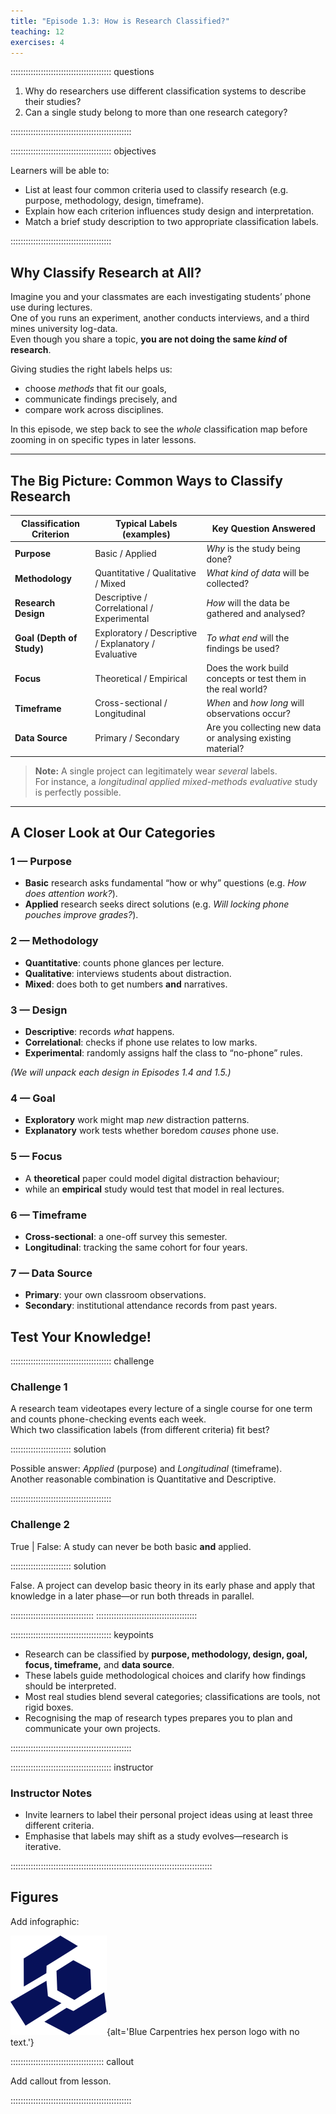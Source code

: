 ```yaml
---
title: "Episode 1.3: How is Research Classified?"
teaching: 12
exercises: 4
---
```


:::::::::::::::::::::::::::::::::::::::: questions

1. Why do researchers use different classification systems to describe their studies?  
2. Can a single study belong to more than one research category?

::::::::::::::::::::::::::::::::::::::::::::::::

:::::::::::::::::::::::::::::::::::::::: objectives

Learners will be able to:

- List at least four common criteria used to classify research (e.g. purpose, methodology, design, timeframe).  
- Explain how each criterion influences study design and interpretation.  
- Match a brief study description to two appropriate classification labels.  

:::::::::::::::::::::::::::::::::::::::: 

## Why Classify Research at All?

Imagine you and your classmates are each investigating students’ phone use during lectures.  
One of you runs an experiment, another conducts interviews, and a third mines university log-data.  
Even though you share a topic, **you are not doing the same *kind* of research**.

Giving studies the right labels helps us:

- choose *methods* that fit our goals,  
- communicate findings precisely, and  
- compare work across disciplines.

In this episode, we step back to see the *whole* classification map before zooming in on specific types in later lessons.

---

## The Big Picture: Common Ways to Classify Research

| Classification Criterion | Typical Labels (examples) | Key Question Answered |
|--------------------------|---------------------------|-----------------------|
| **Purpose**              | Basic / Applied           | *Why* is the study being done? |
| **Methodology**          | Quantitative / Qualitative / Mixed | *What kind of data* will be collected? |
| **Research Design**      | Descriptive / Correlational / Experimental | *How* will the data be gathered and analysed? |
| **Goal (Depth of Study)**| Exploratory / Descriptive / Explanatory / Evaluative | *To what end* will the findings be used? |
| **Focus**                | Theoretical / Empirical   | Does the work build concepts or test them in the real world? |
| **Timeframe**            | Cross-sectional / Longitudinal | *When* and *how long* will observations occur? |
| **Data Source**          | Primary / Secondary       | Are you collecting new data or analysing existing material? |

> **Note:** A single project can legitimately wear *several* labels.  
> For instance, a *longitudinal applied mixed-methods evaluative* study is perfectly possible.

---

## A Closer Look at Our Categories

### 1&nbsp;—&nbsp;Purpose  
- **Basic** research asks fundamental “how or why” questions (e.g. *How does attention work?*).  
- **Applied** research seeks direct solutions (e.g. *Will locking phone pouches improve grades?*).

### 2&nbsp;—&nbsp;Methodology  
- **Quantitative**: counts phone glances per lecture.  
- **Qualitative**: interviews students about distraction.  
- **Mixed**: does both to get numbers **and** narratives.

### 3&nbsp;—&nbsp;Design  
- **Descriptive**: records *what* happens.  
- **Correlational**: checks if phone use relates to low marks.  
- **Experimental**: randomly assigns half the class to “no-phone” rules.

*(We will unpack each design in Episodes 1.4 and 1.5.)*

### 4&nbsp;—&nbsp;Goal  
- **Exploratory** work might map *new* distraction patterns.  
- **Explanatory** work tests whether boredom *causes* phone use.

### 5&nbsp;—&nbsp;Focus  
- A **theoretical** paper could model digital distraction behaviour;  
- while an **empirical** study would test that model in real lectures.

### 6&nbsp;—&nbsp;Timeframe  
- **Cross-sectional**: a one-off survey this semester.  
- **Longitudinal**: tracking the same cohort for four years.

### 7&nbsp;—&nbsp;Data Source  
- **Primary**: your own classroom observations.  
- **Secondary**: institutional attendance records from past years.

## Test Your Knowledge!
:::::::::::::::::::::::::::::::::::::::: challenge

### Challenge 1   
A research team videotapes every lecture of a single course for one term and counts phone-checking events each week.  
Which two classification labels (from different criteria) fit best?

:::::::::::::::::::::::: solution

Possible answer: *Applied* (purpose) and *Longitudinal* (timeframe).  
Another reasonable combination is Quantitative and Descriptive.

::::::::::::::::::::::::::::::::::::::::

### Challenge 2   
True | False: A study can never be both basic **and** applied.

:::::::::::::::::::::::: solution

False. A project can develop basic theory in its early phase and apply that knowledge in a later phase—or run both threads in parallel.

:::::::::::::::::::::::::::::::::
::::::::::::::::::::::::::::::::::::::::

:::::::::::::::::::::::::::::::::::::::: keypoints

- Research can be classified by **purpose, methodology, design, goal, focus, timeframe,** and **data source**.  
- These labels guide methodological choices and clarify how findings should be interpreted.  
- Most real studies blend several categories; classifications are tools, not rigid boxes.  
- Recognising the map of research types prepares you to plan and communicate your own projects.

::::::::::::::::::::::::::::::::::::::::::::::::

:::::::::::::::::::::::::::::::::::::::: instructor

### Instructor Notes

- Invite learners to label their personal project ideas using at least three different criteria.  
- Emphasise that labels may shift as a study evolves—research is iterative.

::::::::::::::::::::::::::::::::::::::::::::::::::::::::::::::::::::::::::::::::

## Figures

Add infographic:

![You belong in The Carpentries!](https://raw.githubusercontent.com/carpentries/logo/master/Badge_Carpentries.svg){alt='Blue Carpentries hex person logo with no text.'}

::::::::::::::::::::::::::::::::::::: callout

Add callout from lesson.

::::::::::::::::::::::::::::::::::::::::::::::::
